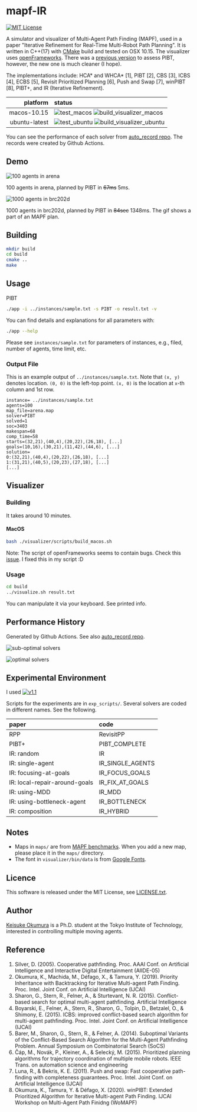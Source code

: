 mapf-IR
===
[![MIT License](http://img.shields.io/badge/license-MIT-blue.svg?style=flat)](LICENSE)

A simulator and visualizer of Multi-Agent Path Finding (MAPF), used in a paper "Iterative Refinement for Real-Time Multi-Robot Path Planning".
It is written in C++(17) with [CMake](https://cmake.org/) build and tested on OSX 10.15.
The visualizer uses [openFrameworks](https://openframeworks.cc).
There was a [previous version](https://github.com/Kei18/pibt) to assess PIBT, however, the new one is much cleaner (I hope).

The implementations include: HCA\* and WHCA\* [1], PIBT [2], CBS [3], ICBS [4], ECBS [5], Revisit Prioritized Planning [6], Push and Swap [7], winPIBT [8], PIBT+, and IR (Iterative Refinement).

| platform | status |
| ---: | :--- |
| macos-10.15 | ![test_macos](https://github.com/Kei18/mapf-IR/workflows/test_macos/badge.svg) ![build_visualizer_macos](https://github.com/Kei18/mapf-IR/workflows/build_visualizer_macos/badge.svg) |
| ubuntu-latest | ![test_ubuntu](https://github.com/Kei18/mapf-IR/workflows/test_ubuntu/badge.svg) ![build_visualizer_ubuntu](https://github.com/Kei18/mapf-IR/workflows/build_visualizer_ubuntu/badge.svg) |

You can see the performance of each solver from [auto\_record repo](https://github.com/Kei18/mapf-IR/tree/auto_record). The records were created by Github Actions.

## Demo
![100 agents in arena](/material/arena_100agents.gif)

100 agents in arena, planned by PIBT in ~~67ms~~ 5ms.

![1000 agents in brc202d](/material/brc202d_1000agents.gif)

1000 agents in brc202d, planned by PIBT in ~~84sec~~ 1348ms.
The gif shows a part of an MAPF plan.

## Building

```sh
mkdir build
cd build
cmake ..
make
```

## Usage
PIBT
```sh
./app -i ../instances/sample.txt -s PIBT -o result.txt -v
```

You can find details and explanations for all parameters with:
```sh
./app --help
```

Please see `instances/sample.txt` for parameters of instances, e.g., filed, number of agents, time limit, etc.

### Output File

This is an example output of `../instances/sample.txt`.
Note that `(x, y)` denotes location.
`(0, 0)` is the left-top point.
`(x, 0)` is the location at `x`-th column and 1st row.
```
instance= ../instances/sample.txt
agents=100
map_file=arena.map
solver=PIBT
solved=1
soc=3403
makespan=68
comp_time=58
starts=(32,21),(40,4),(20,22),(26,18), [...]
goals=(10,16),(30,21),(11,42),(44,6), [...]
solution=
0:(32,21),(40,4),(20,22),(26,18), [...]
1:(31,21),(40,5),(20,23),(27,18), [...]
[...]
```

## Visualizer

### Building
It takes around 10 minutes.

#### MacOS
```sh
bash ./visualizer/scripts/build_macos.sh
```

Note: The script of openFrameworks seems to contain bugs. Check this [issue](https://github.com/openframeworks/openFrameworks/issues/6623). I fixed this in my script :D


### Usage
```sh
cd build
../visualize.sh result.txt
```

You can manipulate it via your keyboard. See printed info.

## Performance History
Generated by Github Actions. See also [auto\_record repo](https://github.com/Kei18/mapf-IR/tree/auto_record).

![sub-optimal solvers](https://github.com/Kei18/mapf-IR/blob/auto_record/fig/transition_0.jpg)

![optimal solvers](https://github.com/Kei18/mapf-IR/blob/auto_record/fig/transition_1.jpg)

## Experimental Environment
I used [![v1.1](https://img.shields.io/badge/tag-v1.1-blue.svg?style=flat)](https://github.com/Kei18/mapf-IR/releases/tag/v1.1)

Scripts for the experiments are in `exp_scripts/`.
Several solvers are coded in different names. See the following.

| paper | code |
| :--- | :--- |
| RPP | RevisitPP |
| PIBT+ | PIBT_COMPLETE |
| IR: random | IR |
| IR: single-agent | IR\_SINGLE\_AGENTS |
| IR: focusing-at-goals | IR\_FOCUS\_GOALS |
| IR: local-repair-around-goals | IR\_FIX\_AT\_GOALS |
| IR: using-MDD | IR\_MDD |
| IR: using-bottleneck-agent | IR\_BOTTLENECK |
| IR: composition | IR\_HYBRID |

## Notes
- Maps in `maps/` are from [MAPF benchmarks](https://movingai.com/benchmarks/mapf.html).
  When you add a new map, please place it in the `maps/` directory.
- The font in `visualizer/bin/data` is from [Google Fonts](https://fonts.google.com/).

## Licence
This software is released under the MIT License, see [LICENSE.txt](LICENCE.txt).

## Author
[Keisuke Okumura](https://kei18.github.io) is a Ph.D. student at the Tokyo Institute of Technology, interested in controlling multiple moving agents.

## Reference
1. Silver, D. (2005).
    Cooperative pathfinding.
    Proc. AAAI Conf. on Artificial Intelligence and Interactive Digital Entertainment (AIIDE-05)
1. Okumura, K., Machida, M., Défago, X., & Tamura, Y. (2019).
   Priority Inheritance with Backtracking for Iterative Multi-agent Path Finding.
   Proc. Intel. Joint Conf. on Artificial Intelligence (IJCAI)
1. Sharon, G., Stern, R., Felner, A., & Sturtevant, N. R. (2015).
   Conflict-based search for optimal multi-agent pathfinding.
   Artificial Intelligence
1. Boyarski, E., Felner, A., Stern, R., Sharon, G., Tolpin, D., Betzalel, O., & Shimony, E. (2015).
   ICBS: improved conflict-based search algorithm for multi-agent pathfinding.
   Proc. Intel. Joint Conf. on Artificial Intelligence (IJCAI)
1. Barer, M., Sharon, G., Stern, R., & Felner, A. (2014).
   Suboptimal Variants of the Conflict-Based Search Algorithm for the Multi-Agent Pathfinding Problem.
   Annual Symposium on Combinatorial Search (SoCS)
1. Čáp, M., Novák, P., Kleiner, A., & Selecký, M. (2015).
   Prioritized planning algorithms for trajectory coordination of multiple mobile robots.
   IEEE Trans. on automation science and engineering
1. Luna, R., & Bekris, K. E. (2011).
   Push and swap: Fast cooperative path-finding with completeness guarantees.
   Proc. Intel. Joint Conf. on Artificial Intelligence (IJCAI)
1. Okumura, K., Tamura, Y. & Défago, X. (2020).
   winPIBT: Extended Prioritized Algorithm for Iterative Multi-agent Path Finding.
   IJCAI Workshop on Multi-Agent Path Finidng (WoMAPF)
